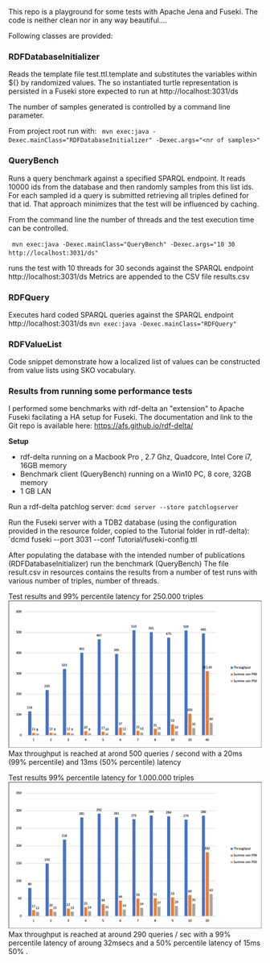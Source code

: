 This repo is a playground for some tests with Apache Jena and Fuseki.
The code is neither clean nor in any way beautiful....

Following classes are provided:

### RDFDatabaseInitializer

Reads the template file test.ttl.template and substitutes the variables within ${} by randomized values.
The so instantiated turtle representation is persisted in a Fuseki store expected to run at http://localhost:3031/ds

The number of samples generated is controlled by a command line parameter.

From project root run with: 
` mvn exec:java -Dexec.mainClass="RDFDatabaseInitializer" -Dexec.args="<nr of samples>"` 

### QueryBench
Runs a query benchmark against a specified SPARQL endpoint.
It reads 10000 ids from the database and then randomly samples from this list ids. For each sampled id a query is submitted retrieving all triples defined for that id.
That approach minimizes that the test will be influenced by caching.

From the command line the number of threads and the test execution time can be controlled.

` mvn exec:java -Dexec.mainClass="QueryBench" -Dexec.args="10 30 http://localhost:3031/ds"` 

runs the test with 10 threads for 30 seconds against the SPARQL endpoint http://localhost:3031/ds
Metrics are appended to the CSV file results.csv

### RDFQuery
Executes hard coded SPARQL queries against the SPARQL endpoint http://localhost:3031/ds
`mvn exec:java -Dexec.mainClass="RDFQuery" `

### RDFValueList
Code snippet demonstrate how a localized list of values can be constructed from value lists using SKO vocabulary.


### Results from running some performance tests

I performed some benchmarks with rdf-delta an "extension" to Apache Fuseki facilating a HA setup for Fuseki.
The documentation and link to the Git repo is available here: https://afs.github.io/rdf-delta/

**Setup**
- rdf-delta running on a Macbook Pro , 2.7 Ghz, Quadcore, Intel Core i7, 16GB memory
- Benchmark client (QueryBench) running on a Win10 PC, 8 core, 32GB memory
- 1 GB LAN

Run a rdf-delta patchlog server:
`dcmd server --store patchlogserver`

Run the Fuseki server with a TDB2 database (using the configuration provided in the resource folder, copied to the Tutorial folder in rdf-delta): `dcmd fuseki --port 3031 --conf Tutorial/fuseki-config.ttl 

After populating the database with the intended number of publications (RDFDatabaseInitializer) run the benchmark (QueryBench)
The file result.csv in resources contains the results from a number of test runs with various number of triples, number of threads.

Test results and 99% percentile latency for 250.000 triples
![Throughput and for 250000 triples](resources/results_250k.png "Throughpt for 250.000 triples")
Max throughput is reached at arond 500 queries / second with a 20ms (99% percentile) and 13ms (50% percentile) latency 

Test results 99% percentile latency for 1.000.000 triples
![Throughput and for 1Mio triples](resources/results_1m.png "Throughpt for 1M triples")
Max throughput is reached at around 290 queries / sec with a 99% percentile latency of aroung 32msecs and a 50% percentile latency of 15ms 50% .


